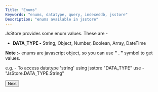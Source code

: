 ```yaml
---
Title: "Enums"
Keywords: "enums, datatype, query, indexeddb, jsstore"
Description: "enums available in jsstore"
---
```


JsStore provides some enum values. These are -

*   **DATA\_TYPE -** String, Object, Number, Boolean, Array, DateTime


**Note :-** enums are javascript object, so you can use **" . "** symbol to get values.

e.g. - To access datatype 'string' using jsstore "DATA\_TYPE" use - "JsStore.DATA\_TYPE.String"

<p class="margin-top-40px center-align">
    <button class="btn info btnNext">Next</button>
</p>